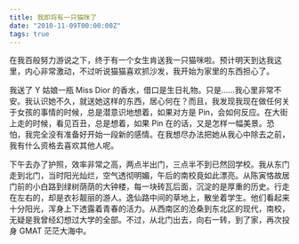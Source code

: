 ```yaml
---
title: 我即将有一只猫咪了
date: "2010-11-09T00:00:00Z"
tags: true
---
```


在我百般努力游说之下，终于有一个女生肯送我一只猫咪啦。预计明天到达我这里，内心非常激动，不过听说猫猫喜欢抓沙发，我开始为家里的东西担心了。

我送了 Y 姑娘一瓶 Miss Dior 的香水，借口是生日礼物。只是……我心里非常不安。我认识她不久，就送她这样的东西，居心何在？而且，我发现我现在做任何关于女孩的事情的时候，总是潜意识地想着，如果对方是 Pin，会如何反应。在大街上走的时候，看见百丑，总是想着，如果 Pin 在的话，又是怎样一幅美景。恐怕，我完全没有准备好开始一段新的感情。在我想尽办法把她从我心中除去之前，我有什么资格去喜欢其他人呢。

下午去办了护照，效率非常之高，两点半出门，三点半不到已然回学校。我从东门走到北门，当时阳光灿烂，空气透彻明媚，午后的南校竟如此漂亮。从陈寅恪故居门前的小白路到绿树荫荫的大钟楼，每一块砖瓦后面，沉淀的是厚重的历史。行走在左右的，却是衣衫靓丽的游人。逸仙路中间的草地上，散坐着学生。他们看起来十分阳光，浑身上下透露着青春的活力。从西南区的沧桑到东北区的现代，南校，无疑是我曾经幻想过大学的全部。不过，从北门出去，向右一转，到了家，再次投身 GMAT 茫茫大海中。
